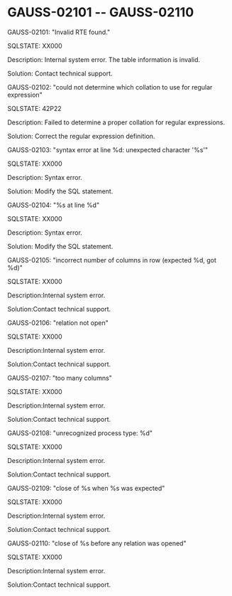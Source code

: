 # GAUSS-02101 -- GAUSS-02110<a name="EN-US_TOPIC_0302073655"></a>

GAUSS-02101: "Invalid RTE found."

SQLSTATE: XX000

Description: Internal system error. The table information is invalid.

Solution: Contact technical support.

GAUSS-02102: "could not determine which collation to use for regular expression"

SQLSTATE: 42P22

Description: Failed to determine a proper collation for regular expressions.

Solution: Correct the regular expression definition.

GAUSS-02103: "syntax error at line %d: unexpected character '%s'"

SQLSTATE: XX000

Description: Syntax error.

Solution: Modify the SQL statement.

GAUSS-02104: "%s at line %d"

SQLSTATE: XX000

Description: Syntax error.

Solution: Modify the SQL statement.

GAUSS-02105: "incorrect number of columns in row \(expected %d, got %d\)"

SQLSTATE: XX000

Description:Internal system error.

Solution:Contact technical support.

GAUSS-02106: "relation not open"

SQLSTATE: XX000

Description:Internal system error.

Solution:Contact technical support.

GAUSS-02107: "too many columns"

SQLSTATE: XX000

Description:Internal system error.

Solution:Contact technical support.

GAUSS-02108: "unrecognized process type: %d"

SQLSTATE: XX000

Description:Internal system error.

Solution:Contact technical support.

GAUSS-02109: "close of %s when %s was expected"

SQLSTATE: XX000

Description:Internal system error.

Solution:Contact technical support.

GAUSS-02110: "close of %s before any relation was opened"

SQLSTATE: XX000

Description:Internal system error.

Solution:Contact technical support.

